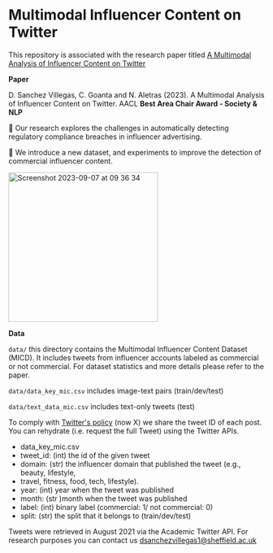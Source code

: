 # Multimodal Influencer Content on Twitter
This repository is associated with the research paper titled [A Multimodal Analysis of Influencer Content on Twitter](http://www.afnlp.org/conferences/ijcnlp2023/proceedings/main-long/cdrom/pdf/2023.ijcnlp-long.15.pdf)

__Paper__

D. Sanchez Villegas, C. Goanta and N. Aletras (2023). A Multimodal Analysis of Influencer Content on Twitter. AACL **Best Area Chair Award - Society & NLP**

🌿 Our research explores the challenges in automatically detecting regulatory compliance breaches in influencer advertising. 

🌿 We introduce a new dataset, and experiments to improve the detection of commercial influencer content.

<img width="294" alt="Screenshot 2023-09-07 at 09 36 34" src="https://github.com/danaesavi/micd-influencer-content-twitter/assets/7553506/be082ae4-0a6a-486e-a7e0-a76bc314dd60">


__Data__

```data/``` this directory contains the Multimodal Influencer Content Dataset (MICD). It includes tweets from influencer accounts labeled as commercial or not commercial. For dataset statistics and more details please refer to the paper.

```data/data_key_mic.csv``` includes image-text pairs (train/dev/test)

```data/text_data_mic.csv``` includes text-only tweets (test)

To comply with [Twitter's policy](https://developer.twitter.com/en/develop) (now X)  we share the tweet ID of each post. You can rehydrate (i.e. request the full Tweet) using the Twitter APIs. 

- data_key_mic.csv
- tweet_id: (int) the id of the given tweet
- domain: (str) the influencer domain that published the tweet (e.g., beauty, lifestyle,
- travel, fitness, food, tech, lifestyle).
- year: (int) year when the tweet was published
- month: (str )month when the tweet was published
- label: (int) binary label (commercial: 1/ not commercial: 0)
- split: (str) the split that it belongs to (train/dev/test) 

Tweets were retrieved in August 2021 via the Academic Twitter API. 
For research purposes you can contact us dsanchezvillegas1@sheffield.ac.uk








